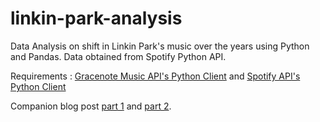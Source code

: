 # linkin-park-analysis
Data Analysis on shift in Linkin Park's music over the years using Python and Pandas. Data obtained from Spotify Python API.

Requirements : [Gracenote Music API's Python Client](https://github.com/cweichen/pygn) and [Spotify API's Python Client](https://github.com/plamere/spotipy)

Companion blog post [part 1](https://kvsingh.github.io/lp-music.html) and [part 2](https://kvsingh.github.io/lp-music-2.html). 
